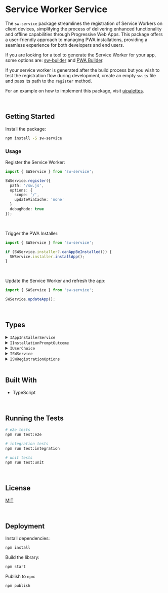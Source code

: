 # Service Worker Service

The `sw-service` package streamlines the registration of Service Workers on client devices, simplifying the process of delivering enhanced functionality and offline capabilities through Progressive Web Apps. This package offers a user-friendly approach to managing PWA installations, providing a seamless experience for both developers and end users.

If you are looking for a tool to generate the Service Worker for your app, some options are: [sw-builder](https://github.com/jesusgraterol/sw-builder) and [PWA Builder](https://docs.pwabuilder.com/#/home/sw-intro). 

If your service worker is generated after the build process but you wish to test the registration flow during development, create an empty `sw.js` file and pass its path to the `register` method.

For an example on how to implement this package, visit [uipalettes](https://github.com/jesusgraterol/uipalettes).


</br>

## Getting Started

Install the package:
```bash
npm install -S sw-service
```

### Usage

Register the Service Worker:

```typescript
import { SWService } from 'sw-service';

SWService.register({ 
  path: '/sw.js',
  options: { 
    scope: '/',
    updateViaCache: 'none'
  }
  debugMode: true 
});
```

<br/>

Trigger the PWA Installer:

```typescript
import { SWService } from 'sw-service';

if (SWService.installer?.canAppBeInstalled()) {
  SWService.installer.installApp();
}
```

<br/>

Update the Service Worker and refresh the app:

```typescript
import { SWService } from 'sw-service';

SWService.updateApp();
```





<br/>

## Types

<details>
  <summary><code>IAppInstallerService</code></summary>
  
  The service in charge of managing the PWA's Installation process.
  ```typescript
  interface IAppInstallerService {
    // properties
    installationPromptOutcome: IInstallationPromptOutcome | undefined;
    appInstalled: boolean | undefined;
    runningInstalledApp: boolean;

    // actions
    canAppBeInstalled: () => boolean;
    installApp: () => Promise<void>;
  }
  ```
</details>

<details>
  <summary><code>IInstallationPromptOutcome</code></summary>
  
  The action taken by the user once the installation prompt is displayed.
  ```typescript
  type IInstallationPromptOutcome = 'accepted' | 'dismissed';
  ```
</details>

<details>
  <summary><code>IUserChoice</code></summary>
  
  The result of the user's interaction with the installation prompt.
  ```typescript
  interface IUserChoice {
    outcome: IInstallationPromptOutcome;
    platform: string;
  }
  ```
</details>

<details>
  <summary><code>ISWService</code></summary>
  
  The singleton that will handle the Service Worker's state as well as its functionality.
  ```typescript
  interface ISWService {
    // properties
    registration: ServiceWorkerRegistration | undefined;
    worker: ServiceWorker | undefined;
    registrationError: string | undefined;
    registrationDurationSeconds: number;

    // sub modules
    installer: IAppInstallerService | undefined;

    // service worker registration
    register(options?: ISWRegistrationOptions): void;
    updateApp(): Promise<void>,
  }
  ```
</details>

<details>
  <summary><code>ISWRegistrationOptions</code></summary>
  
  The options that can be passed when registering the Service Worker.
  ```typescript
  interface ISWRegistrationOptions {
    // the path to the service worker file. Defaults to: '/sw.js'
    path?: string;

    // the options that can be passed to the Service Worker registration. Defaults to: { scope: '/' }
    // https://developer.mozilla.org/en-US/docs/Web/API/ServiceWorkerContainer/register#options
    options?: RegistrationOptions;

    // enables debug mode in the service worker, as well as the rest of the sub modules
    debugMode?: boolean;
  }
  ```
</details>





<br/>

## Built With

- TypeScript




<br/>

## Running the Tests

```bash
# e2e tests
npm run test:e2e

# integration tests
npm run test:integration

# unit tests
npm run test:unit
```





<br/>

## License

[MIT](https://choosealicense.com/licenses/mit/)





<br/>

## Deployment

Install dependencies:
```bash
npm install
```


Build the library:
```bash
npm start
```


Publish to `npm`:
```bash
npm publish
```

